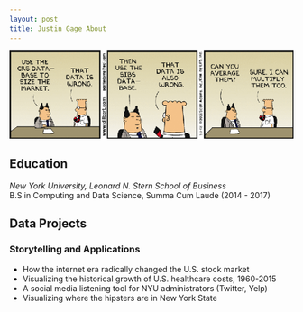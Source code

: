 ```yaml
---
layout: post
title: Justin Gage About
---
```

<img src="./assets/images/dilbert">

## Education  
*New York University, Leonard N. Stern School of Business*  
B.S in Computing and Data Science, Summa Cum Laude (2014 - 2017)  

## Data Projects
### Storytelling and Applications
<ul>
	<li>How the internet era radically changed the U.S. stock market</li>
	<li>Visualizing the historical growth of U.S. healthcare costs, 1960-2015</li>
	<li>A social media listening tool for NYU administrators (Twitter, Yelp)</li>
	<li>Visualizing where the hipsters are in New York State</li>
</ul>


